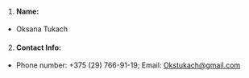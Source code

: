 1. #### Name: 
- Oksana Tukach
2. #### Contact Info: 
- Phone number: +375 (29) 766-91-19; Email: Okstukach@gmail.com